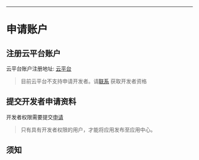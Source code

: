 
---

# 申请账户


## 注册云平台账户

云平台账户注册地址: [云平台](http://cloud.thingsroot.com)
> 目前云平台不支持申请开发者。请[联系](mailto:market@thingsroot.com) 获取开发者资格

## 提交开发者申请资料

开发者权限需要提交[申请](http://store.thingsroot.com/reg)

> 只有具有开发者权限的用户，才能将应用发布至应用中心。


## 须知

